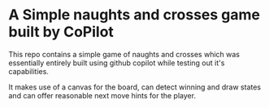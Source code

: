 A Simple naughts and crosses game built by CoPilot
=

This repo contains a simple game of naughts and crosses which was essentially entirely built using github copilot while testing out it's capabilities.

It makes use of a canvas for the board, can detect winning and draw states and can offer reasonable next move hints for the player.
